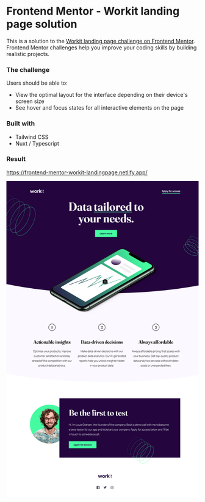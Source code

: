 
# Frontend Mentor - Workit landing page solution

This is a solution to the [Workit landing page challenge on Frontend Mentor](https://www.frontendmentor.io/challenges/workit-landing-page-2fYnyle5lu). Frontend Mentor challenges help you improve your coding skills by building realistic projects.

### The challenge

Users should be able to:

- View the optimal layout for the interface depending on their device's screen size
- See hover and focus states for all interactive elements on the page


### Built with

- Tailwind CSS
- Nuxt / Typescript

### Result

https://frontend-mentor-workit-landingpage.netlify.app/

![screenshot](assets/screenshots/desktop.png)

